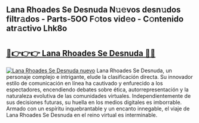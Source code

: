 ## Lana Rhoades Se Desnuda N𝚞𝚎vos desn𝚞dos filtr𝚊dos - Parts-5OO F𝚘tos vid𝚎o - C𝚘ntenido atr𝚊ctivo Lhk8o

# <h2><a href="http://mb4ztw.tromn.icu/?c=Lana+Rhoades+Se+Desnuda">🔗👉👉👉 Lana Rhoades Se Desnuda 🔗🔗</a></h2>

[![Lana Rhoades Se Desnuda nuevo](https://i.imgur.com/pEAQMta.gif)](http://mb4ztw.tromn.icu/?c=Lana+Rhoades+Se+Desnuda)
Lana Rhoades Se Desnuda, un personaje complejo e intrigante, elude la clasificación directa. Su innovador estilo de comunicación en línea ha cautivado y enfurecido a los espectadores, encendiendo debates sobre ética, autorrepresentación y la naturaleza evolutiva de las comunidades virtuales. Independientemente de sus decisiones futuras, su huella en los medios digitales es imborrable. Armado con un espíritu inquebrantable y un encanto innegable, el viaje de Lana Rhoades Se Desnuda en el reino virtual es interminable.
